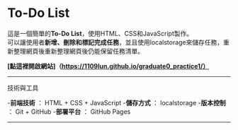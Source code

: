 # To-Do List

這是一個簡單的**To-Do List**，使用HTML、CSS和JavaScript製作。<br>
可以讓使用者**新增、刪除和標記完成任務**，並且使用localstorage來儲存任務，重新整理網頁後重新整理網頁後仍能保留任務清單。

**[點這裡開啟網站]（https://1109lun.github.io/graduate0_practice1/）** 

---

技術與工具

-**前端技術** ： HTML + CSS + JavaScript
-**儲存方式** ： localstorage
-**版本控制** ： Git + GitHub
-**部署平台** ： GitHub Pages

---




